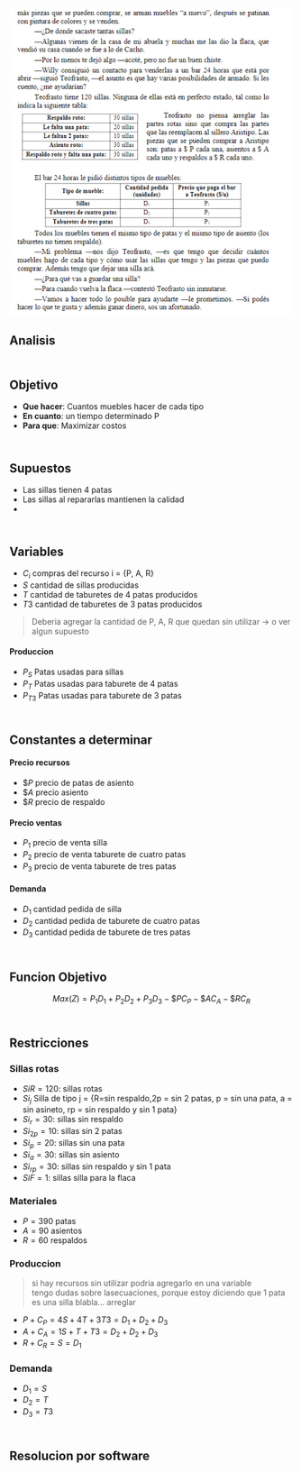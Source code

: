 ![alt text](2.32.png)
## Analisis



## <br> Objetivo
- **Que hacer**: Cuantos muebles hacer de cada tipo
- **En cuanto**: un tiempo determinado P
- **Para que**: Maximizar costos



## <br> Supuestos
- Las sillas tienen 4 patas
- Las sillas al repararlas mantienen la calidad
-



## <br> Variables
- $C_i$ compras del recurso i = {P, A, R}
- $S$ cantidad de sillas producidas
- $T$ cantidad de taburetes de 4 patas producidos
- $T3$ cantidad de taburetes de 3 patas producidos
> Deberia agregar la cantidad de P, A, R que quedan sin utilizar -> o ver algun supuesto

#### Produccion
- $P_S$ Patas usadas para sillas
- $P_T$ Patas usadas para taburete de 4 patas
- $P_{T3}$ Patas usadas para taburete de 3 patas




## <br> Constantes a determinar
#### Precio recursos
- $\$P$ precio de patas de asiento
- $\$A$ precio asiento
- $\$R$ precio de respaldo
#### Precio ventas
- $P_1$ precio de venta silla
- $P_2$ precio de venta taburete de cuatro patas
- $P_3$ precio de venta taburete de tres patas
#### Demanda
- $D_1$ cantidad pedida de silla
- $D_2$ cantidad pedida de taburete de cuatro patas
- $D_3$ cantidad pedida de taburete de tres patas



## <br> Funcion Objetivo
$$Max(Z) = P_1 D_1 + P_2 D_2 + P_3 D_3 - \$P C_P - \$A C_A - \$R C_R $$



## <br> Restricciones
### Sillas rotas
- $SiR = 120$: sillas rotas
- $Si_j$ Silla de tipo j = {R=sin respaldo,2p = sin 2 patas, p = sin una pata, a = sin asineto, rp = sin respaldo y sin 1 pata}
- $Si_r = 30$: sillas sin respaldo
- $Si_{2p} = 10$: sillas sin 2 patas
- $Si_p = 20$: sillas sin una pata
- $Si_a = 30$: sillas sin asiento
- $Si_{rp} = 30$: sillas sin respaldo y sin 1 pata
- $SiF = 1$: sillas silla para la flaca

### Materiales
- $P = 390$ patas
- $A = 90$ asientos
- $R = 60$ respaldos 
  
### Produccion
> si hay recursos sin utilizar podria agregarlo en una variable <br>
> tengo dudas sobre lasecuaciones, porque estoy diciendo que 1 pata es una silla blabla... arreglar
- $P + C_P = 4S + 4T + 3T3 = D_1 + D_2 + D_3$ 
- $A + C_A = 1S + T + T3 = D_2 + D_2 + D_3$
- $R + C_R = S = D_1$

### Demanda
- $D_1 = S$
- $D_2 = T$
- $D_3 = T3$




## <br> Resolucion por software
